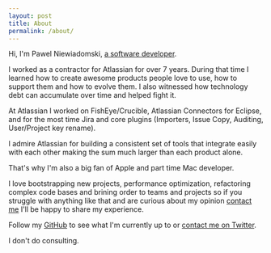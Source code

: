 ```yaml
---
layout: post
title: About
permalink: /about/
---
```

Hi,
I'm Pawel Niewiadomski, [a software developer](http://linkedin.com/in/pawelniewiadomski/).

I worked as a contractor for Atlassian for over 7 years. During that time I learned how to create awesome products people love to use, how to support them and how to evolve them. I also witnessed how technology debt can accumulate over time and helped fight it.

At Atlassian I worked on FishEye/Crucible, Atlassian Connectors for Eclipse, and for the most time Jira and core plugins (Importers, Issue Copy, Auditing, User/Project key rename).

I admire Atlassian for building a consistent set of tools that integrate easily with each other making the sum much larger than each product alone.

That's why I'm also a big fan of Apple and part time Mac developer.

I love bootstrapping new projects, performance optimization, refactoring complex code bases and brining order to teams and projects so if you struggle with anything like that and are curious about my opinion [contact me](mailto:pawel@pawelniewiadomski.com) I'll be happy to share my experience.

Follow my [GitHub](https://github.com/pawelniewie) to see what I'm currently up to or [contact me on Twitter](https://twitter.com/devonsteroids).

I don't do consulting.
